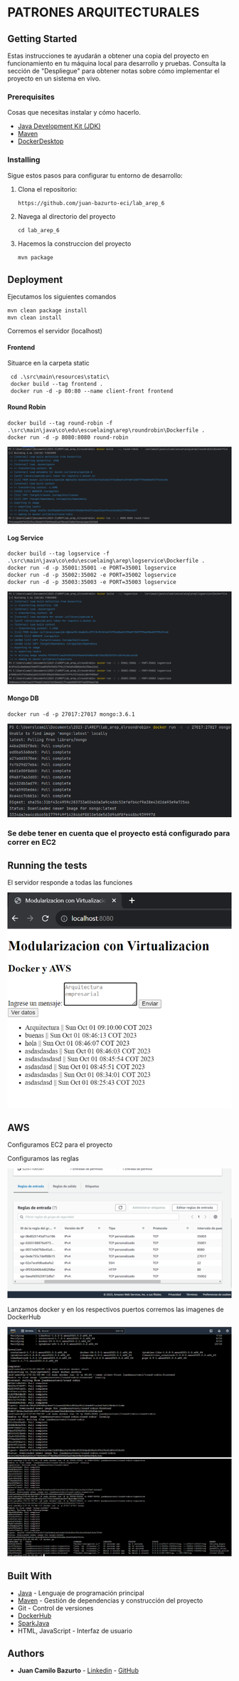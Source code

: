 # PATRONES ARQUITECTURALES

## Getting Started

Estas instrucciones te ayudarán a obtener una copia del proyecto en funcionamiento en tu máquina local para desarrollo y pruebas. Consulta la sección de "Despliegue" para obtener notas sobre cómo implementar el proyecto en un sistema en vivo.

### Prerequisites

Cosas que necesitas instalar y cómo hacerlo.

- [Java Development Kit (JDK)](https://www.oracle.com/java/technologies/javase-jdk11-downloads.html)
- [Maven](https://maven.apache.org/install.html)
- [DockerDesktop](https://www.docker.com/products/docker-desktop/)

### Installing

Sigue estos pasos para configurar tu entorno de desarrollo:

1. Clona el repositorio:

   ```bash
   https://github.com/juan-bazurto-eci/lab_arep_6
2. Navega al directorio del proyecto

    ```
   cd lab_arep_6
   ```

3. Hacemos la construccion del proyecto

   ```
   mvn package
   ```

## Deployment

Ejecutamos los siguientes comandos

    mvn clean package install
    mvn clean install

Corremos el servidor (localhost)

#### Frontend

Situarce en la carpeta static

     cd .\src\main\resources\static\
     docker build --tag frontend .
     docker run -d -p 80:80 --name client-front frontend

#### Round Robin

    docker build --tag round-robin -f .\src\main\java\co\edu\escuelaing\arep\roundrobin\Dockerfile .
    docker run -d -p 8080:8080 round-robin

![](README/docker_round_robin.png)

#### Log Service

    docker build --tag logservice -f .\src\main\java\co\edu\escuelaing\arep\logservice\Dockerfile .
    docker run -d -p 35001:35001 -e PORT=35001 logservice
    docker run -d -p 35002:35002 -e PORT=35002 logservice
    docker run -d -p 35003:35003 -e PORT=35003 logservice

![](README/docker_log_service.png)

#### Mongo DB

    docker run -d -p 27017:27017 mongo:3.6.1

![](README/docker_mongo.png)

### Se debe tener en cuenta que el proyecto está configurado para correr en EC2


## Running the tests

El servidor responde a todas las funciones

![](README/local.png)

## AWS

Configuramos EC2 para el proyecto

Configuramos las reglas

![](README/rules.png)

Lanzamos docker y en los respectivos puertos corremos las imagenes de DockerHub

![](README/aws_1.png)
![](README/aws_2.png)



## Built With
* [Java](https://www.java.com/) - Lenguaje de programación principal
* [Maven](https://maven.apache.org/) - Gestión de dependencias y construcción del proyecto
* Git - Control de versiones
* [DockerHub](https://hub.docker.com/)
* [SparkJava](https://sparkjava.com/)
* HTML, JavaScript - Interfaz de usuario

## Authors

* **Juan Camilo Bazurto** - [Linkedin](https://www.linkedin.com/in/juan-camilo-b-b65379105/) - [GitHub](https://github.com/juan-bazurto-eci)